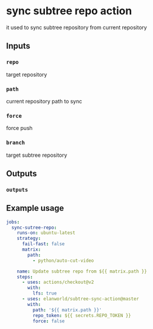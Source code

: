 # sync subtree repo action

it used to sync subtree repository from current repository

## Inputs

### `repo`
target repository
### `path`
current repository path to sync
### `force`
force push
### `branch`
target subtree repository

## Outputs

### `outputs`



## Example usage

```yaml
jobs:
  sync-sutree-repo:
    runs-on: ubuntu-latest
    strategy:
      fail-fast: false
      matrix:
        path:
          - python/auto-cut-video

    name: Update subtree repo from ${{ matrix.path }}
    steps:
      - uses: actions/checkout@v2
        with:
          lfs: true
      - uses: elanworld/subtree-sync-action@master
        with:
          path: '${{ matrix.path }}'
          repo_token: ${{ secrets.REPO_TOKEN }}
          force: false
```
